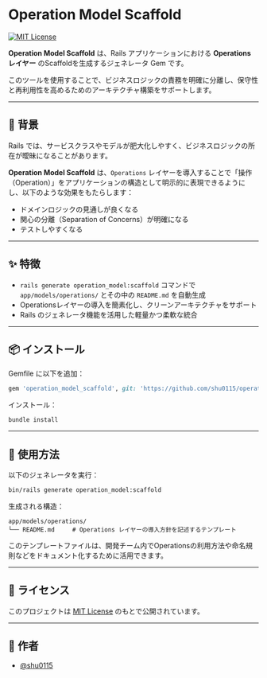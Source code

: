 # Operation Model Scaffold

[![MIT License](https://img.shields.io/badge/license-MIT-blue.svg)](LICENSE.txt)

**Operation Model Scaffold** は、Rails アプリケーションにおける **Operations レイヤー** のScaffoldを生成するジェネレータ Gem です。

このツールを使用することで、ビジネスロジックの責務を明確に分離し、保守性と再利用性を高めるためのアーキテクチャ構築をサポートします。

---

## 📌 背景

Rails では、サービスクラスやモデルが肥大化しやすく、ビジネスロジックの所在が曖昧になることがあります。

**Operation Model Scaffold** は、`Operations` レイヤーを導入することで「操作（Operation）」をアプリケーションの構造として明示的に表現できるようにし、以下のような効果をもたらします：

- ドメインロジックの見通しが良くなる
- 関心の分離（Separation of Concerns）が明確になる
- テストしやすくなる

---

## ✨ 特徴

- `rails generate operation_model:scaffold` コマンドで `app/models/operations/` とその中の `README.md` を自動生成
- Operationsレイヤーの導入を簡素化し、クリーンアーキテクチャをサポート
- Rails のジェネレータ機能を活用した軽量かつ柔軟な統合

---

## 📦 インストール

Gemfile に以下を追加：

```ruby
gem 'operation_model_scaffold', git: 'https://github.com/shu0115/operation_model_scaffold.git'
```

インストール：

```bash
bundle install
```

---

## 🚀 使用方法

以下のジェネレータを実行：

```bash
bin/rails generate operation_model:scaffold
```

生成される構造：

```
app/models/operations/
└── README.md     # Operations レイヤーの導入方針を記述するテンプレート
```

このテンプレートファイルは、開発チーム内でOperationsの利用方法や命名規則などをドキュメント化するために活用できます。

---

## 📄 ライセンス

このプロジェクトは [MIT License](LICENSE.txt) のもとで公開されています。

---

## 👤 作者

- [@shu0115](https://github.com/shu0115)
